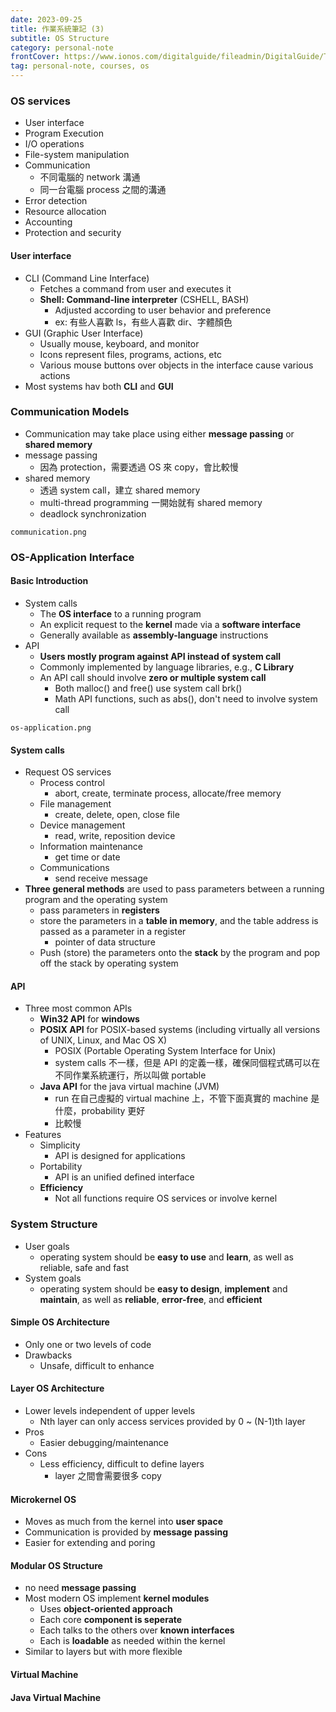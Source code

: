 ```yaml
---
date: 2023-09-25
title: 作業系統筆記 (3)
subtitle: OS Structure
category: personal-note
frontCover: https://www.ionos.com/digitalguide/fileadmin/DigitalGuide/Teaser/operating-system-t.jpg
tag: personal-note, courses, os
---
```

### OS services
- User interface
- Program Execution
- I/O operations
- File-system manipulation
- Communication
  - 不同電腦的 network 溝通
  - 同一台電腦 process 之間的溝通
- Error detection
- Resource allocation
- Accounting
- Protection and security

#### User interface
- CLI (Command Line Interface)
  - Fetches a command from user and executes it
  - **Shell: Command-line interpreter** (CSHELL, BASH)
    - Adjusted according to user behavior and preference
    - ex: 有些人喜歡 ls，有些人喜歡 dir、字體顏色
- GUI (Graphic User Interface)
  - Usually mouse, keyboard, and monitor
  - Icons represent files, programs, actions, etc
  - Various mouse buttons over objects in the interface cause various actions
- Most systems hav both **CLI** and **GUI**

### Communication Models
- Communication may take place using either **message passing** or **shared memory**
- message passing
  - 因為 protection，需要透過 OS 來 copy，會比較慢
- shared memory
  - 透過 system call，建立 shared memory
  - multi-thread programming 一開始就有 shared memory
  - deadlock synchronization
```img
communication.png
```
### OS-Application Interface
#### Basic Introduction
- System calls
  - The **OS interface** to a running program
  - An explicit request to the **kernel** made via a **software interface**
  - Generally available as **assembly-language** instructions
- API
  - **Users mostly program against API instead of system call**
  - Commonly implemented by language libraries, e.g., **C Library**
  - An API call should involve **zero or multiple system call**
    - Both malloc() and free() use system call brk()
    - Math API functions, such as abs(), don't need to involve system call
```img
os-application.png
```
#### System calls
- Request OS services
  - Process control
    - abort, create, terminate process, allocate/free memory
  - File management
    - create, delete, open, close file
  - Device management
    - read, write, reposition device
  - Information maintenance
    - get time or date
  - Communications
    - send receive message
- **Three general methods** are used to pass parameters between a running program and the operating system  
  - pass parameters in **registers**
  - store the parameters in a **table in memory**, and the table address is passed as a parameter in a register
    - pointer of data structure 
  - Push (store) the parameters onto the **stack** by the program and pop off the stack by operating system
#### API
- Three most common APIs
  - **Win32 API** for **windows**
  - **POSIX API** for POSIX-based systems (including virtually all versions of UNIX, Linux, and Mac OS X)
    - POSIX (Portable Operating System Interface for Unix)
    - system calls 不一樣，但是 API 的定義一樣，確保同個程式碼可以在不同作業系統運行，所以叫做 portable
  - **Java API** for the java virtual machine (JVM)
    - run 在自己虛擬的 virtual machine 上，不管下面真實的 machine 是什麼，probability 更好
    - 比較慢
- Features
  - Simplicity
    - API is designed for applications
  - Portability
    - API is an unified defined interface
  - **Efficiency**
    - Not all functions require OS services or involve kernel
  
### System Structure
- User goals 
  - operating system should be **easy to use** and **learn**, as well as reliable, safe and fast
- System goals
  - operating system should be **easy to design**, **implement** and **maintain**, as well as **reliable**, **error-free**, and **efficient**

#### Simple OS Architecture
- Only one or two levels of code
- Drawbacks
  - Unsafe, difficult to enhance
#### Layer OS Architecture
- Lower levels independent of upper levels
  - Nth layer can only access services provided by 0 ~ (N-1)th layer
- Pros
  - Easier debugging/maintenance
- Cons
  - Less efficiency, difficult to define layers
    - layer 之間會需要很多 copy
#### Microkernel OS
- Moves as much from the kernel into **user space**
- Communication is provided by **message passing**
- Easier for extending and poring
#### Modular OS Structure
- no need **message passing**
- Most modern OS implement **kernel modules**
  - Uses **object-oriented approach**
  - Each core **component is seperate**
  - Each talks to the others over **known interfaces**
  - Each is **loadable** as needed within the kernel
- Similar to layers but with more flexible
#### Virtual Machine
#### Java Virtual Machine